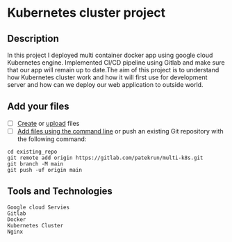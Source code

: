 # Kubernetes cluster project
## Description
In this project I deployed multi container docker app using google cloud Kubernetes engine. Implemented CI/CD pipeline using Gitlab and make sure that our app will remain up to date.The aim of this project is to understand how Kubernetes cluster work and how it will first use for development server and how can we deploy our web application to outside world.

## Add your files

- [ ] [Create](https://docs.gitlab.com/ee/user/project/repository/web_editor.html#create-a-file) or [upload](https://docs.gitlab.com/ee/user/project/repository/web_editor.html#upload-a-file) files
- [ ] [Add files using the command line](https://docs.gitlab.com/ee/gitlab-basics/add-file.html#add-a-file-using-the-command-line) or push an existing Git repository with the following command:

```
cd existing_repo
git remote add origin https://gitlab.com/patekrun/multi-k8s.git
git branch -M main
git push -uf origin main
```

## Tools and Technologies
```
Google cloud Servies
Gitlab
Docker
Kubernetes Cluster
Nginx
```
